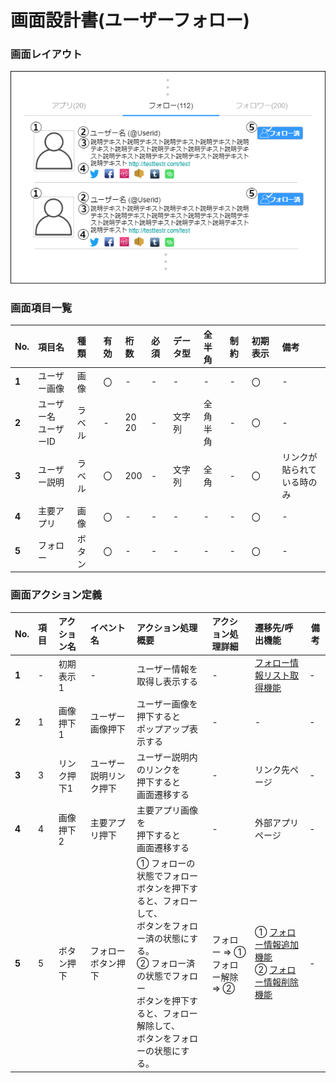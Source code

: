 # 画面設計書(ユーザーフォロー)

### 画面レイアウト

<span  id="images">![ユーザーフォロー](../../reference/2_bd/img/2.1.3/sc020/sc022.png "ユーザーフォロー")</span>

### 画面項目一覧

| No.   | 項目名                   | 種類   | 有効 | 桁数     | 必須 | データ型 | 全半角       | 制約 | 初期表示 | 備考                            |
| :---- | :----------------------- | :----- | :--- | :------- | :--- | :------- | :----------- | :--- | :------- | :------------------------------ |
| **1** | ユーザー画像             | 画像   | 〇   | -        | -    | -        | -            | -    | 〇       | -                               |
| **2** | ユーザー名<br>ユーザーID | ラベル | -    | 20<br>20 | -    | 文字列   | 全角<br>半角 | -    | 〇       | -                               |
| **3** | ユーザー説明             | ラベル | 〇   | 200      | -    | 文字列   | 全角         | -    | 〇       | リンクが貼られて<br/>いる時のみ |
| **4** | 主要アプリ               | 画像   | 〇   | -        | -    | -        | -            | -    | 〇       | -                               |
| **5** | フォロー                 | ボタン | 〇   | -        | -    | -        | -            | -    | 〇       | -                               |


### 画面アクション定義

| No.   | 項目 | アクション名 | イベント名             | アクション処理概要                                           | アクション処理詳細                 | 遷移先/呼出機能                                              | 備考 |
| :---- | :--- | :----------- | :--------------------- | :----------------------------------------------------------- | :--------------------------------- | :----------------------------------------------------------- | ---- |
| **1** | -    | 初期表示1    | -                      | ユーザー情報を取得し表示する                                 | -                                  | [フォロー情報リスト取得機能](../../3_dd/3.3.3.APIDesign.html) | -    |
| **2** | 1    | 画像押下1    | ユーザー画像押下       | ユーザー画像を<br/>押下すると<br>ポップアップ表示する        | -                                  | -                                                            | -    |
| **3** | 3    | リンク押下1  | ユーザー説明リンク押下 | ユーザー説明内のリンクを<br/>押下すると<br>画面遷移する      | -                                  | リンク先ページ                                               | -    |
| **4** | 4    | 画像押下2    | 主要アプリ押下         | 主要アプリ画像を<br/>押下すると<br>画面遷移する              | -                                  | 外部アプリページ                                             | -    |
| **5** | 5    | ボタン押下   | フォローボタン押下     | ① フォローの状態でフォロー<br/>ボタンを押下すると、フォローして、<br>ボタンをフォロー済の状態にする。<br>② フォロー済の状態でフォロー<br/>ボタンを押下すると、フォロー解除して、<br>ボタンをフォローの状態にする。 | フォロー => ①<br>フォロー解除 => ② | ① [フォロー情報追加機能](../../3_dd/3.3.3.APIDesign.html)<br>② [フォロー情報削除機能](../../3_dd/3.3.3.APIDesign.html) | -    |


